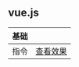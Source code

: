 ## vue.js
| 基础 | |
| --------- | --------- |
| 指令 | [查看效果](https://e-greehe.github.io/vue.js/基础/指令.html) |
